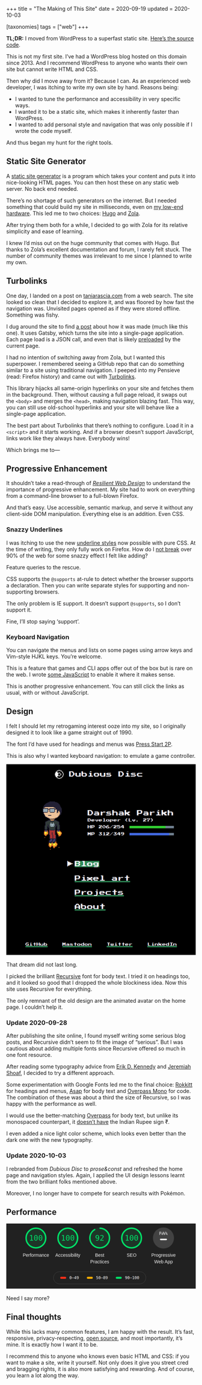 +++
title = "The Making of This Site"
date = 2020-09-19
updated = 2020-10-03

[taxonomies]
tags = ["web"]
+++

**TL;DR:** I moved from WordPress to a superfast static site. [Here’s the source code](https://github.com/dar5hak/dar5hak.github.io).

This is not my first site. I’ve had a WordPress blog hosted on this domain since 2013. And I recommend WordPress to anyone who wants their own site but cannot write HTML and CSS.

Then why did I move away from it? Because I can. As an experienced web developer, I was itching to write my own site by hand. Reasons being:

- I wanted to tune the performance and accessibility in very specific ways.
- I wanted it to be a static site, which makes it inherently faster than WordPress.
- I wanted to add personal style and navigation that was only possible if I wrote the code myself.

And thus began my hunt for the right tools.

## Static Site Generator

A [static site generator](https://www.staticgen.com/) is a program which takes your content and puts it into nice-looking HTML pages. You can then host these on any static web server. No back end needed.

There’s no shortage of such generators on the internet. But I needed something that could build my site in milliseconds, even on [my low-end hardware](/blog/life-with-low-end-hardware). This led me to two choices: [Hugo](https://gohugo.io/) and [Zola](https://www.getzola.org/).

After trying them both for a while, I decided to go with Zola for its relative simplicity and ease of learning.

I knew I’d miss out on the huge community that comes with Hugo. But thanks to Zola’s excellent documentation and forum, I rarely felt stuck. The number of community themes was irrelevant to me since I planned to write my own.

## Turbolinks

One day, I landed on a post on [taniarascia.com](https://www.taniarascia.com/) from a web search. The site looked so clean that I decided to explore it, and was floored by how fast the navigation was. Unvisited pages opened as if they were stored offline. Something was fishy.

I dug around the site to find [a post](https://www.taniarascia.com/migrating-from-wordpress-to-gatsby/) about how it was made (much like this one). It uses Gatsby, which turns the site into a single-page application. Each page load is a JSON call, and even that is likely [preloaded](https://developer.mozilla.org/en-US/docs/Web/HTML/Preloading_content) by the current page.

I had no intention of switching away from Zola, but I wanted this superpower. I remembered seeing a GitHub repo that can do something similar to a site using traditional navigation. I peeped into my Pensieve (read: Firefox history) and came out with [Turbolinks](https://github.com/turbolinks/turbolinks/).

This library hijacks all same-origin hyperlinks on your site and fetches them in the background. Then, without causing a full page reload, it swaps out the `<body>` and merges the `<head>`, making navigation blazing fast. This way, you can still use old-school hyperlinks and your site will behave like a single-page application.

The best part about Turbolinks that there’s nothing to configure. Load it in a `<script>` and it starts working. And if a browser doesn’t support JavaScript, links work like they always have. Everybody wins!

Which brings me to—

## Progressive Enhancement

It shouldn’t take a read-through of _[Resilient Web Design](https://resilientwebdesign.com/)_ to understand the importance of progressive enhancement. My site had to work on everything from a command-line browser to a full-blown Firefox.

And that’s easy. Use accessible, semantic markup, and serve it without any client-side DOM manipulation. Everything else is an addition. Even CSS.

### Snazzy Underlines

I was itching to use the new [underline styles](https://www.youtube.com/watch?v=sZS-7RX_c7g) now possible with pure CSS. At the time of writing, they only fully work on Firefox. How do I [not break](http://motherfuckingwebsite.com/) over 90% of the web for some snazzy effect I felt like adding?

Feature queries to the rescue.

CSS supports the `@supports` at-rule to detect whether the browser supports a declaration. Then you can write separate styles for supporting and non-supporting browsers.

The only problem is IE support. It doesn’t support `@supports`, so I don’t support it.

Fine, I’ll stop saying ‘support’.

### Keyboard Navigation

You can navigate the menus and lists on some pages using arrow keys and Vim-style HJKL keys. You’re welcome.

This is a feature that games and CLI apps offer out of the box but is rare on the web. I wrote [some JavaScript](https://github.com/dar5hak/dar5hak.github.io/blob/master/static/scripts/main.mjs) to enable it where it makes sense.

This is another progressive enhancement. You can still click the links as usual, with or without JavaScript.

## Design

I felt I should let my retrogaming interest ooze into my site, so I originally designed it to look like a game straight out of 1990.

The font I’d have used for headings and menus was [Press Start 2P](https://fonts.google.com/specimen/Press+Start+2P).

This is also why I wanted keyboard navigation: to emulate a game controller.

![Old design](/images/making-of-site/old-design.png)

That dream did not last long.

I picked the brilliant [Recursive](https://www.recursive.design/) font for body text. I tried it on headings too, and it looked so good that I dropped the whole blockiness idea. Now this site uses Recursive for everything.

The only remnant of the old design are the animated avatar on the home page. I couldn’t help it.

### Update 2020-09-28

After publishing the site online, I found myself writing some serious blog posts, and Recursive didn’t seem to fit the image of “serious”. But I was cautious about adding multiple fonts since Recursive offered so much in one font resource.

After reading some typography advice from [Erik D. Kennedy](https://learnui.design/blog/) and [Jeremiah Shoaf](https://www.typewolf.com/), I decided to try a different approach.

Some experimentation with Google Fonts led me to the final choice: [Rokkitt](https://fonts.google.com/specimen/Rokkitt) for headings and menus, [Asap](https://fonts.google.com/specimen/Asap) for body text and [Overpass Mono](https://fonts.google.com/specimen/Overpass+Mono) for code. The combination of these was about a third the size of Recursive, so I was happy with the performance as well.

I would use the better-matching [Overpass](https://fonts.google.com/specimen/Overpass) for body text, but unlike its monospaced counterpart, it [doesn’t have](https://github.com/RedHatOfficial/Overpass/issues/83) the Indian Rupee sign ₹.

I even added a nice light color scheme, which looks even better than the dark one with the new typography.

### Update 2020-10-03

I rebranded from _Dubious Disc_ to _prose&const_ and refreshed the home page and navigation styles. Again, I applied the UI design lessons learnt from the two brilliant folks mentioned above.

Moreover, I no longer have to compete for search results with Pokémon.

## Performance

![Google Lighthouse report with a Performance score of 100](/images/making-of-site/lighthouse.png)

Need I say more?

## Final thoughts

While this lacks many common features, I am happy with the result. It’s fast, responsive, privacy-respecting, [open source](https://github.com/dar5hak/dar5hak.github.io), and most importantly, it’s mine. It is exactly how I want it to be.

I recommend this to anyone who knows even basic HTML and CSS: if you want to make a site, write it yourself. Not only does it give you street cred and bragging rights, it is also more satisfying and rewarding. And of course, you learn a lot along the way.
